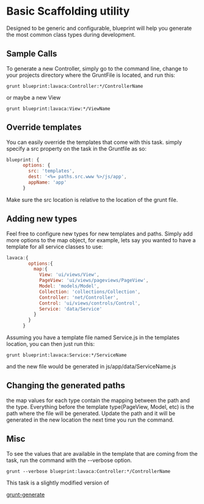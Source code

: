 # Basic Scaffolding utility

Designed to be generic and configurable, blueprint will help you generate the most common class types during development.

## Sample Calls

To generate a new Controller, simply go to the command line, change to your projects directory where the GruntFile is located, and run this:

```shell
grunt blueprint:lavaca:Controller:*/ControllerName
```

or maybe a new View

```shell
grunt blueprint:lavaca:View:*/ViewName
```


## Override templates
You can easily override the templates that come with this task. simply specify a src property on the task in the Gruntfile as so:

```js
blueprint: {
      options: {
        src: 'templates',
        dest: '<%= paths.src.www %>/js/app',
        appName: 'app'
      }
```

Make sure the src location is relative to the location of the grunt file.


## Adding new  types
Feel free to configure new types for new templates and paths. Simply add more options to the map object, for example, lets say you wanted to have a template for all service classes to use:

```js
lavaca:{
        options:{
          map:{
            View: 'ui/views/View',
            PageView: 'ui/views/pageviews/PageView',
            Model: 'models/Model',
            Collection: 'collections/Collection',
            Controller: 'net/Controller',
            Control: 'ui/views/controls/Control',
            Service: 'data/Service'
          }
        }
      }
```

Assuming you have a template file named Service.js in the templates location, you can then just run this:

```shell
grunt blueprint:lavaca:Service:*/ServiceName
```

and the new file would be generated in js/app/data/ServiceName.js

## Changing the generated paths

the map values for each type contain the mapping between the path and the type. Everything before the template type(PageView, Model, etc) is the path where the file will be generated. Update the path and it will be generated in the new location the next time you run the command.

## Misc

To see the values that are available in the template that are coming from the task, run the command with the --verbose option.

```shell
grunt --verbose blueprint:lavaca:Controller:*/ControllerName
```

This task is a slightly modified version of

[grunt-generate](https://github.com/Grunt-generate/grunt-generate)
